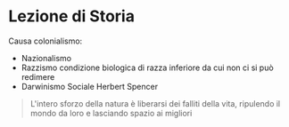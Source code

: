 # Lezione di Storia

Causa colonialismo:
* Nazionalismo
* Razzismo condizione biologica di razza inferiore da cui non ci si può redimere
* Darwinismo Sociale    Herbert Spencer
> L'intero sforzo della natura è liberarsi dei falliti della vita, ripulendo il mondo da loro e lasciando spazio ai migliori
<!--stackedit_data:
eyJoaXN0b3J5IjpbMTU0ODUxNDg3NF19
-->